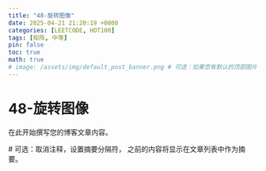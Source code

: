 ```yaml
---
title: "48-旋转图像"
date: 2025-04-21 21:20:19 +0800
categories: [LEETCODE, HOT100]
tags: [矩阵, 中等]
pin: false
toc: true
math: true
# image: /assets/img/default_post_banner.png # 可选：如果您有默认的顶部图片，取消注释并修改路径
---
```


# 48-旋转图像

在此开始撰写您的博客文章内容。

<!--more--> # 可选：取消注释，设置摘要分隔符，<!--more--> 之前的内容将显示在文章列表中作为摘要。

